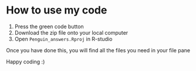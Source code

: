 # How to use my code

1) Press the green code button
2) Download the zip file onto your local computer
3) Open `Penguin_answers.Rproj` in R-studio

Once you have done this, you will find all the files you need in your file pane

Happy coding :)
